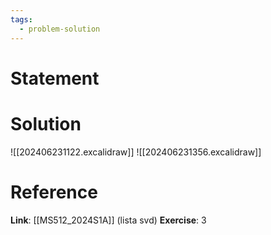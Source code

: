 ```yaml
---
tags:
  - problem-solution
---
```

# Statement 


# Solution
![[202406231122.excalidraw]]
![[202406231356.excalidraw]]
# Reference
**Link**: [[MS512_2024S1A]] (lista svd)
**Exercise**: 3